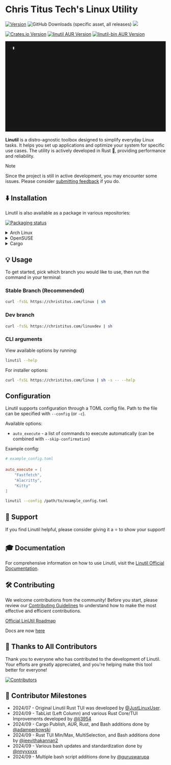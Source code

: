 # Chris Titus Tech's Linux Utility

[![Version](https://img.shields.io/github/v/release/ChrisTitusTech/linutil?color=%230567ff&label=Latest%20Release&style=for-the-badge)](https://github.com/ChrisTitusTech/linutil/releases/latest)
![GitHub Downloads (specific asset, all releases)](https://img.shields.io/github/downloads/ChrisTitusTech/linutil/linutil?label=Total%20Downloads&style=for-the-badge)
[![](https://dcbadge.limes.pink/api/server/https://discord.gg/bujFYKAHSp)](https://discord.gg/bujFYKAHSp)

<!-- TODO: crates.io package here + <br> -->
[![Crates.io Version](https://img.shields.io/crates/v/linutil_tui?style=for-the-badge&color=%23af3a03)](https://crates.io/crates/linutil_tui) [![linutil AUR Version](https://img.shields.io/aur/version/linutil?style=for-the-badge&label=%5BAUR%5D%20linutil&color=%23230567ff)](https://aur.archlinux.org/packages/linutil) [![linutil-bin AUR Version](https://img.shields.io/aur/version/linutil-bin?style=for-the-badge&label=%5BAUR%5D%20linutil-bin&color=%23230567ff)](https://aur.archlinux.org/packages/linutil-bin)

![Preview](/.github/preview.gif)

**Linutil** is a distro-agnostic toolbox designed to simplify everyday Linux tasks. It helps you set up applications and optimize your system for specific use cases. The utility is actively developed in Rust 🦀, providing performance and reliability.

> [!NOTE]
> Since the project is still in active development, you may encounter some issues. Please consider [submitting feedback](https://github.com/ChrisTitusTech/linutil/issues) if you do.

## ⬇️ Installation

Linutil is also available as a package in various repositories:

[![Packaging status](https://repology.org/badge/vertical-allrepos/linutil.svg)](https://repology.org/project/linutil/versions)

<details>
  <summary>Arch Linux</summary>

Linutil can be installed on [Arch Linux](https://archlinux.org) with three different [AUR](https://aur.archlinux.org) packages:

- `linutil` - Stable release compiled from source
- `linutil-bin` - Stable release pre-compiled
- `linutil-git` - Compiled from the last commit (not recommended)

by running:

```bash
git clone https://aur.archlinux.org/<package>.git
cd <package>
makepkg -si
```

Replace `<package>` with your preferred package.

If you use [yay](https://github.com/Jguer/yay), [paru](https://github.com/Morganamilo/paru) or any other [AUR Helper](https://wiki.archlinux.org/title/AUR_helpers), it's even simpler:

```bash
paru -S linutil
```

Replace `paru` with your preferred helper and `linutil` with your preferred package.

</details>
<details>
  <summary>OpenSUSE</summary>
  
Linutil can be installed on OpenSUSE with:
```bash
sudo zypper install linutil
```

</details>
<details>
  <summary>Cargo</summary>

Linutil can be installed via [Cargo](https://doc.rust-lang.org/cargo) with:

```bash
cargo install linutil_tui
```

Note that crates installed using `cargo install` require manual updating with `cargo install --force` (update functionality is [included in LinUtil](https://christitustech.github.io/linutil/userguide/#applications-setup))

</details>

## 💡 Usage
To get started, pick which branch you would like to use, then run the command in your terminal:
### Stable Branch (Recommended)
```bash
curl -fsSL https://christitus.com/linux | sh
```
### Dev branch
```bash
curl -fsSL https://christitus.com/linuxdev | sh
```

### CLI arguments

View available options by running:

```bash
linutil --help
```

For installer options:

```bash
curl -fsSL https://christitus.com/linux | sh -s -- --help
```

## Configuration

Linutil supports configuration through a TOML config file. Path to the file can be specified with `--config` (or `-c`).

Available options:
- `auto_execute` - a list of commands to execute automatically (can be combined with `--skip-confirmation`)

Example config:
```toml
# example_config.toml

auto_execute = [
    "Fastfetch",
    "Alacritty",
    "Kitty"
]
```

```bash
linutil --config /path/to/example_config.toml
```

## 💖 Support

If you find Linutil helpful, please consider giving it a ⭐️ to show your support!

## 🎓 Documentation

For comprehensive information on how to use Linutil, visit the [Linutil Official Documentation](https://chris-titus-docs.github.io/linutil-docs/).

## 🛠 Contributing

We welcome contributions from the community! Before you start, please review our [Contributing Guidelines](.github/CONTRIBUTING.md) to understand how to make the most effective and efficient contributions.

[Official LinUtil Roadmap](https://chris-titus-docs.github.io/linutil-docs/roadmap/)

Docs are now [here](https://github.com/Chris-Titus-Docs/linutil-docs)

## 🏅 Thanks to All Contributors

Thank you to everyone who has contributed to the development of Linutil. Your efforts are greatly appreciated, and you're helping make this tool better for everyone!

[![Contributors](https://contrib.rocks/image?repo=ChrisTitusTech/linutil)](https://github.com/ChrisTitusTech/linutil/graphs/contributors)

## 📜 Contributor Milestones

- 2024/07 - Original Linutil Rust TUI was developed by [@JustLinuxUser](https://github.com/JustLinuxUser).
- 2024/09 - TabList (Left Column) and various Rust Core/TUI Improvements developed by [@lj3954](https://github.com/lj3954)
- 2024/09 - Cargo Publish, AUR, Rust, and Bash additions done by [@adamperkowski](https://github.com/adamperkowski)
- 2024/09 - Rust TUI Min/Max, MultiSelection, and Bash additions done by [@jeevithakannan2](https://github.com/jeevithakannan2)
- 2024/09 - Various bash updates and standardization done by [@nnyyxxxx](https://github.com/nnyyxxxx)
- 2024/09 - Multiple bash script additions done by [@guruswarupa](https://github.com/guruswarupa)
